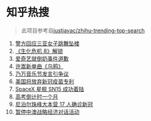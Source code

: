 # 知乎热搜

> 此项目参考自[justjavac/zhihu-trending-top-search](https://github.com/justjavac/zhihu-trending-top-search/blob/main/utils.ts)

<!-- BEGIN -->
  <!-- 最后更新时间:Fri May 07 2021 11:08:55 GMT+0000 (Coordinated Universal Time) -->
  1. [警方回应三亚女子跳舞坠楼](https://www.zhihu.com/search?q=三亚女子坠楼)
1. [《生化危机 8》解锁](https://www.zhihu.com/search?q=生化危机8)
1. [爱奇艺就倒奶事件道歉](https://www.zhihu.com/search?q=青春有你3)
1. [许嵩新单曲《乌鸦》](https://www.zhihu.com/search?q=许嵩乌鸦)
1. [乃万音乐节发言引争议](https://www.zhihu.com/search?q=乃万音乐节)
1. [美国将放弃新冠疫苗专利](https://www.zhihu.com/search?q=美国放弃疫苗专利)
1. [SpaceX 星舰 SN15 成功着陆](https://www.zhihu.com/search?q=sn15)
1. [高考倒计时一个月](https://www.zhihu.com/search?q=高考)
1. [尼泊尔珠峰大本营 17 人确诊新冠](https://www.zhihu.com/search?q=尼泊尔疫情)
1. [暂停中澳战略经济对话活动](https://www.zhihu.com/search?q=暂停中澳对话)
  <!-- END -->